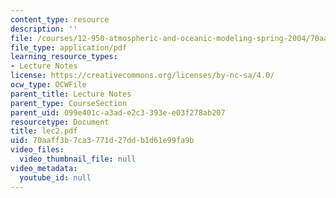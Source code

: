 ```yaml
---
content_type: resource
description: ''
file: /courses/12-950-atmospheric-and-oceanic-modeling-spring-2004/70aaff3b7ca3771d27ddb1d61e99fa9b_lec2.pdf
file_type: application/pdf
learning_resource_types:
- Lecture Notes
license: https://creativecommons.org/licenses/by-nc-sa/4.0/
ocw_type: OCWFile
parent_title: Lecture Notes
parent_type: CourseSection
parent_uid: 099e401c-a3ad-e2c3-393e-e03f278ab207
resourcetype: Document
title: lec2.pdf
uid: 70aaff3b-7ca3-771d-27dd-b1d61e99fa9b
video_files:
  video_thumbnail_file: null
video_metadata:
  youtube_id: null
---
```


